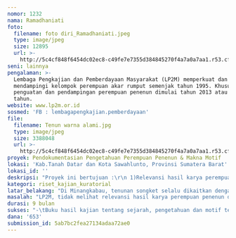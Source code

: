 ```yaml
---
nomor: 1232
nama: Ramadhaniati
foto:
  filename: foto diri_Ramadhaniati.jpeg
  type: image/jpeg
  size: 12895
  url: >-
    http://5c4cf848f6454dc02ec8-c49fe7e7355d384845270f4a7a0a7aa1.r53.cf2.rackcdn.com/6ea9164d-e216-45ef-9cfa-fd164605d975/foto%20diri_Ramadhaniati.jpeg
seni: lainnya
pengalaman: >-
  Lembaga Pengkajian dan Pemberdayaan Masyarakat (LP2M) memperkuat dan
  mendampingi kelompok perempuan akar rumput semenjak tahun 1995. Khusus untuk
  penguatan dan pendampingan perempuan penenun dimulai tahun 2013 atau hampir 5
  tahun.
website: www.lp2m.or.id
sosmed: 'FB : lembagapengkajian.pemberdayaan'
file:
  filename: Tenun warna alami.jpg
  type: image/jpeg
  size: 3388048
  url: >-
    http://5c4cf848f6454dc02ec8-c49fe7e7355d384845270f4a7a0a7aa1.r53.cf2.rackcdn.com/b8b04426-acb2-400f-8af2-3c8929d8e76d/Tenun%20warna%20alami.jpg
proyek: Pendokumentasian Pengetahuan Perempuan Penenun & Makna Motif
lokasi: 'Kab.Tanah Datar dan Kota Sawahlunto, Provinsi Sumatera Barat'
lokasi_id: ''
deskripsi: "Proyek ini bertujuan :\r\n 1)Relevansi hasil karya perempuan penenun dengan kehidupan perempuan pada masa lalu dan masa kini; 2)Menggali makna  dan nilai yang terkandung \r\n dalam motif tenun  warna alami  karya perempuan  penenun dari  perspektif perempuan; 3)Mendokumentasikan dan mempublikasikan  pengetahuan   dan motif tenun warna alami Lintau dan Silungkang; 4)Merawat,  melestarikan tradisi dan keterampilan menenun warna alami di Ranah Minang.\r\nUntuk menghasilkan tujuan tersebut di atas, maka kegiatan yang akan dilakukan adalah melakukan pengumpulan pengetahuan perempuan penenun  dan makna/nilai dari ragam motif tenun karya perempuan penenun, selanjutnya melakukan kajian terhadap hasil pengumpulan informasi, mendokumentasikan dan mempublikasikan hasil kajian tersebut. Berikut detil kegiatan yang akan dilakukan :\r\n1. Mendesain  tool  kajian\r\n2. Pengumpulan data/informasi   tentang pengetahuan dan motif tenun karya perempuan\r\n3. Analisis dan penulisan  hasil kajian\r\n4. Seminar hasil kajian\r\n5. Publikasi hasil kajian dalam bentuk buku\r\n6. Bedah buku & pameran motif tenun karya perempuan penenun\r\n\r\n\r\n"
kategori: riset_kajian_kuratorial
latar_belakang: "Di Minangkabau, tenunan songket selalu dikaitkan dengan perempuan, bahkan dahulu kala kepandaian menenun songket merupakan salah satu syarat tidak “tertulis” untuk menyatakan seorang perempuan sudah dewasa dan pantas dinikahkan. Selain itu, kepandaian menenun bagi perempuan dapat dijadikan bekal keterampilan untuk masa depannya. Maka, melakukan kegiatan menenun bagi perempuan di Minangkabau tidak saja dipandang memiliki keahlian yang istimewa, tetapi juga dapat dijadikan bekal dalam mengatasi masalah ekonomi (Jupriani, 2006).  Dari pengalaman LP2M dalam memperkuat dan mendamping perempuan penenun, saat ini, menenun cenderung dimaknai sebagai mata pencaharian utama atau sampingan.  LP2M melihat, ada yang terputus dari sejarah perempuan penenun masa lalu dengan perempuan penenun masa kini.\r\n\r\nMotif pada tenun songket Minangkabau tidak sekedar hiasan atau ornamentasi, melainkan “catatan” dari ajaran filosofi adat dan budaya Minangkabau. Setiap motif memiliki nama dan makna. Makna  dan nilai yang terkandung dalam setiap ragam motif tidak banyak dipahami oleh masyarakat saat ini,  bahkan oleh perempuan penenun.  Dari buku-buku yang menceritakan tentang sejarah tenun dan motifnya, makna motif tenun hanya dijelaskan secara umum. Tidak ada satu bukupun yang menjelaskan makna motif dari persepktif perempuan, padahal tenun adalah karya agung para perempuan penenun.\r\n\r\nMaka,berdasarkan hal tersebut, saya sebagai direktur eksekutif LP2M akan bertanggungjawab pada  project yang diusulkan.\r\n"
masalah: "LP2M, tidak melihat relevansi hasil karya perempuan penenun dengan kehidupan masa lalu dan saat ini. Dari pengalaman LP2M selama melakukan penguatan dan pendampingan pada perempuan penenun di Kab.Tanah Datar dan Kota Sawahlunto, perempuan penenun dan masyarakat melihat bahwa menenun “hanya” sebagai mata pencaharian utama atau usaha sampingan.  Begitu juga dengan makna dan nilai yang terkandung pada motif tenun, tidak dipahami oleh perempuan penenun dan masyarakat.  Dan tidak ada satu bukupun yang mendokumentasikan kajian motif tenun \r\ndari perspektif perempuan.  Begitu banyak pengetahuan perempuan penenun, termasuk pengetahuan pembuatan pewarna alami untuk benang tenunan, perjuangan perempuan penenun dalam membantu pejuang di Kab.Tanah Datar, tepatnya di Kec.Lintau ketika masa kolonial (cerita dari “ orangtua”),tapi  LP2M belum temukan pendokumentasiannya. LP2M mengkhawatirkan di era globalisasi ini, warisan budaya tinggi ini akan tergerus. \r\n"
durasi: 9 bulan
sukses: "-\tBuku hasil kajian tentang sejarah, pengetahuan dan motif tenun karya perempuan dianalisis dengan perspektif perempuan \r\n-\tBuku hasil kajian dipublikasi  melalui media cetak dan media sosial\r\n-\tTerselenggara dan banyaknya pengunjung pada  bedah buku &  pameran motif tenun karya perempuan penenun yang dikaji dari perspektif perempuan\r\n\r\n"
dana: '653'
submission_id: 5ab7bc2fea27134adaa72ae0
---
```

